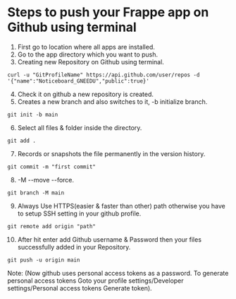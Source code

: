 # Steps to push your Frappe app on Github using terminal

1. First go to location where all apps are installed.
2. Go to the app directory which you want to push.
3. Creating new Repository on Github using terminal.
```
curl -u "GitProfileName" https://api.github.com/user/repos -d '{"name":"Noticeboard_GNEEDU","public":true}'
```
4. Check it on github a new repository is created.
5. Creates a new branch and also switches to it, -b initialize branch.
```
git init -b main
```
6. Select all files & folder inside the directory.
```
git add .
```
7. Records or snapshots the file permanently in the version history.
```
git commit -m "first commit"
```
8. -M --move --force.
```
git branch -M main
```
9. Always Use HTTPS(easier & faster than other) path otherwise you have to setup SSH setting in your github profile.
```
git remote add origin "path"
```
10. After hit enter add Github username & Password then your files successfully added in your Repository.
```
git push -u origin main
```


Note: (Now github uses personal access tokens as a password. To generate personal access tokens Goto your profile settings/Developer settings/Personal access tokens Generate token).
